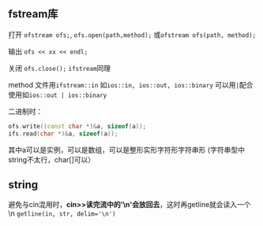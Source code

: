 ## fstream库
打开
`ofstream ofs;`, `ofs.open(path,method);`
或`ofstream ofs(path, method);`

输出
`ofs << xx << endl;`

关闭
`ofs.close();`
`ifstream`同理

method
文件用`ifstream::in`
如`ios::in, ios::out, ios::binary`
可以用`|`配合使用如`ios::out | ios::binary`

二进制时：
```c++
ofs.write((const char *)&a, sizeof(a));
ifs.read(char *)&a, sizeof(a));
```
其中a可以是实例，可以是数组，可以是整形实形字符形字符串形 (字符串型中string不太行，char[]可以）

## string
避免与cin混用时，**cin>>读完流中的'\n'会放回去**，这时再getline就会读入一个\n
`getline(in, str, delim='\n')`